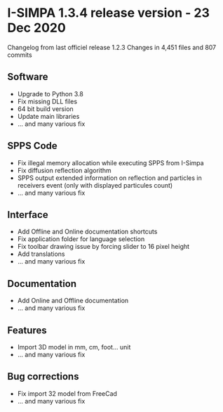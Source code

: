 
# I-SIMPA 1.3.4 release version - 23 Dec 2020
Changelog from last officiel release 1.2.3
Changes in 4,451 files and 807 commits

## Software
* Upgrade to Python 3.8
* Fix missing DLL files
* 64 bit build version
* Update main libraries
* ... and many various fix

## SPPS Code
* Fix illegal memory allocation while executing SPPS from I-Simpa
* Fix diffusion reflection algorithm
* SPPS output extended information on reflection and particles in receivers event (only with displayed particules count)
* ... and many various fix

## Interface
* Add Offline and Online documentation shortcuts
* Fix application folder for language selection
* Fix toolbar drawing issue by forcing slider to 16 pixel height
* Add translations
* ... and many various fix

## Documentation
* Add Online and Offline documentation
* ... and many various fix

## Features
* Import 3D model in mm, cm, foot... unit
* ... and many various fix

## Bug corrections
* Fix import 32 model from FreeCad
* ... and many various fix
